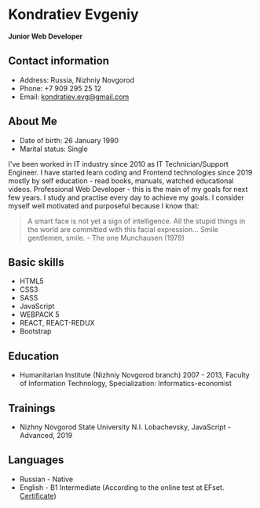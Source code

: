 # Kondratiev Evgeniy
**Junior Web Developer**
## Contact information
* Address:        Russia, Nizhniy Novgorod
* Phone:          +7 909 295 25 12
* Email:          kondratiev.evg@gmail.com

## About Me
* Date of birth:  26 January 1990
* Marital status: Single

I've been worked in IT industry since 2010 as IT Technician/Support Engineer. I have started learn coding and Frontend technologies since 2019 mostly by self education - read books, manuals, watched educational videos. Professional Web Developer - this is the main of my goals for next few years. I study and practise every day to achieve my goals. I consider myself well motivated and purposeful because I know that: 
> A smart face is not yet a sign of intelligence. All the stupid things in the world are committed with this facial expression... Smile gentlemen, smile. - The one Munchausen (1979)

## Basic skills
* HTML5
* CSS3
* SASS
* JavaScript
* WEBPACK 5
* REACT, REACT-REDUX
* Bootstrap

## Education
* Humanitarian Institute (Nizhniy Novgorod branch) 2007 - 2013, Faculty of Information Technology, Specialization: Informatics-economist

## Trainings
* Nizhny Novgorod State University N.I. Lobachevsky, JavaScript - Advanced, 2019

## Languages
* Russian - Native
* English - B1  Intermediate (According to the online test at EFset. [Certificate](https://www.efset.org/cert/GKMBE2))